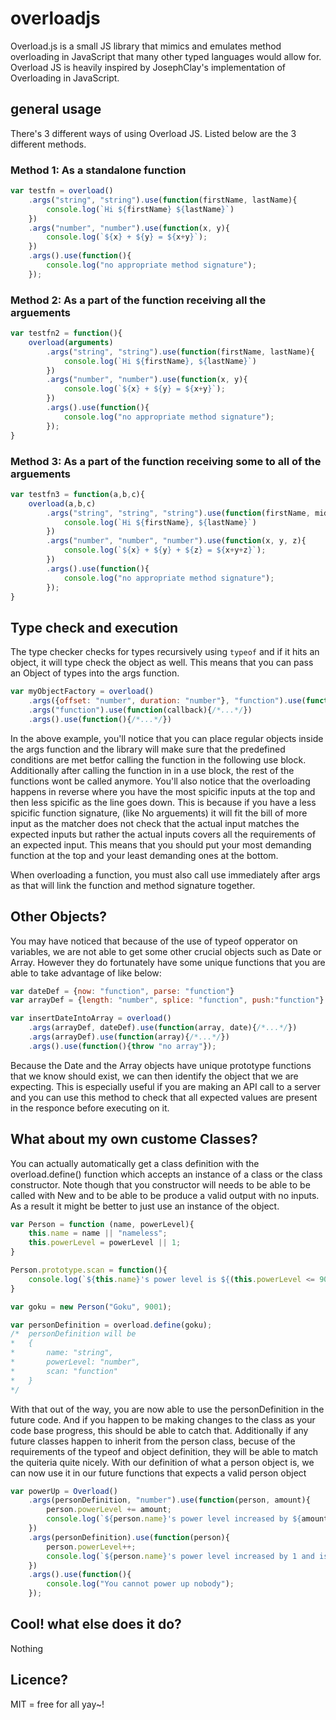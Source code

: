 # overloadjs

Overload.js is a small JS library that mimics and emulates method overloading in JavaScript that many other typed languages would allow for. Overload JS is heavily inspired by JosephClay's implementation of Overloading in JavaScript. 

## general usage

There's 3 different ways of using Overload JS. Listed below are the 3 different methods.

### Method 1: As a standalone function
```javascript
var testfn = overload()
	.args("string", "string").use(function(firstName, lastName){
		console.log(`Hi ${firstName} ${lastName}`)
	})
	.args("number", "number").use(function(x, y){
		console.log(`${x} + ${y} = ${x+y}`);
	})
	.args().use(function(){
		console.log("no appropriate method signature");
	});
```

### Method 2: As a part of the function receiving all the arguements
```javascript
var testfn2 = function(){
	overload(arguments)
		.args("string", "string").use(function(firstName, lastName){
			console.log(`Hi ${firstName}, ${lastName}`)
		})
		.args("number", "number").use(function(x, y){
			console.log(`${x} + ${y} = ${x+y}`);
		})
		.args().use(function(){
			console.log("no appropriate method signature");
		});
}
```

### Method 3: As a part of the function receiving some to all of the arguements
```javascript
var testfn3 = function(a,b,c){
	overload(a,b,c)
		.args("string", "string", "string").use(function(firstName, middleName, lastName){
			console.log(`Hi ${firstName}, ${lastName}`)
		})
		.args("number", "number", "number").use(function(x, y, z){
			console.log(`${x} + ${y} + ${z} = ${x+y+z}`);
		})
		.args().use(function(){
			console.log("no appropriate method signature");
		});
}
```

## Type check and execution
The type checker checks for types recursively using `typeof` and if it hits an object, it will type check the object as well. This means that you can pass an Object of types into the args function.

```javascript
var myObjectFactory = overload()
	.args({offset: "number", duration: "number"}, "function").use(function(options, callback){/*...*/}
	.args("function").use(function(callback){/*...*/})
	.args().use(function(){/*...*/})
```

In the above example, you'll notice that you can place regular objects inside the args function and the library will make sure that the predefined conditions are met betfor calling the function in the following use block. Additionally after calling the function in in a use block, the rest of the functions wont be called anymore. You'll also notice that the overloading happens in reverse where you have the most spicific inputs at the top and then less spicific as the line goes down. This is because if you have a less spicific function signature, (like No arguements) it will fit the bill of more input as the matcher does not check that the actual input matches the expected inputs but rather the actual inputs covers all the requirements of an expected input. This means that you should put your most demanding function at the top and your least demanding ones at the bottom. 

When overloading a function, you must also call use immediately after args as that will link the function and method signature together. 

## Other Objects?
You may have noticed that because of the use of typeof opperator on variables, we are not able to get some other crucial objects such as Date or Array. However they do fortunately have some unique functions that you are able to take advantage of like below:

```javascript
var dateDef = {now: "function", parse: "function"}
var arrayDef = {length: "number", splice: "function", push:"function"}

var insertDateIntoArray = overload()
	.args(arrayDef, dateDef).use(function(array, date){/*...*/})
	.args(arrayDef).use(function(array){/*...*/})
	.args().use(function(){throw "no array"});
```

Because the Date and the Array objects have unique prototype functions that we know should exist, we can then identify the object that we are expecting. This is especially useful if you are making an API call to a server and you can use this method to check that all expected values are present in the responce before executing on it. 

## What about my own custome Classes?

You can actually automatically get a class definition with the overload.define() function which accepts an instance of a class or the class constructor. Note though that you constructor will needs to be able to be called with New and to be able to be produce a valid output with no inputs. As a result it might be better to just use an instance of the object. 

```javascript
var Person = function (name, powerLevel){
	this.name = name || "nameless"; 
	this.powerLevel = powerLevel || 1;
}

Person.prototype.scan = function(){
	console.log(`${this.name}'s power level is ${(this.powerLevel <= 9000)? this.powerLevel : "Over 9000"}`)
}

var goku = new Person("Goku", 9001);

var personDefinition = overload.define(goku);
/*  personDefinition will be
*   {
*		name: "string",
*		powerLevel: "number",
*		scan: "function"
*   }
*/
```

With that out of the way, you are now able to use the personDefinition in the future code. And if you happen to be making changes to the class as your code base progress, this should be able to catch that. Additionally if any future classes happen to inherit from the person class, becuse of the requirements of the typeof and object definition, they will be able to match the quiteria quite nicely. With our definition of what a person object is, we can now use it in our future functions that expects a valid person object

```javascript
var powerUp = Overload()
	.args(personDefinition, "number").use(function(person, amount){
		person.powerLevel += amount;
		console.log(`${person.name}'s power level increased by ${amount} and is now ${person.powerLevel}`)
	})
	.args(personDefinition).use(function(person){
		person.powerLevel++;
		console.log(`${person.name}'s power level increased by 1 and is now ${person.powerLevel}`)
	})
	.args().use(function(){
		console.log("You cannot power up nobody");
	});
```

## Cool! what else does it do?
Nothing

## Licence?
MIT = free for all yay~!